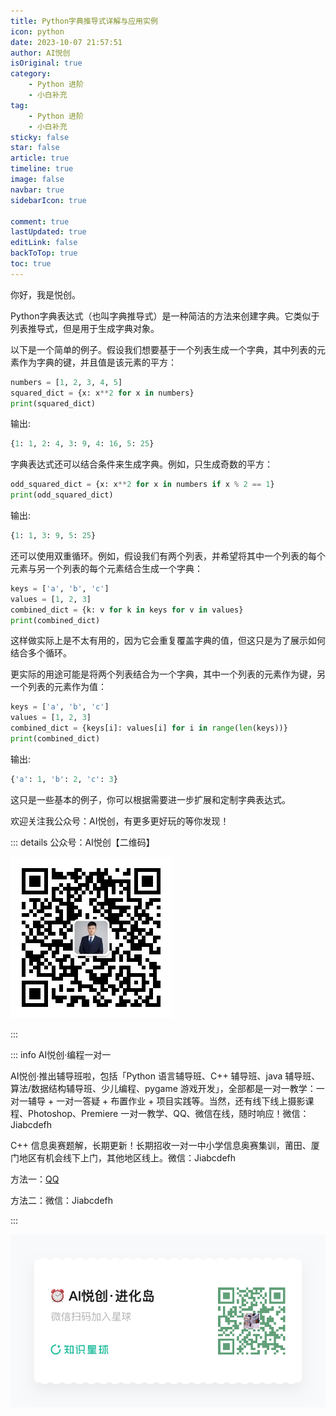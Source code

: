 ```yaml
---
title: Python字典推导式详解与应用实例
icon: python
date: 2023-10-07 21:57:51
author: AI悦创
isOriginal: true
category: 
    - Python 进阶
    - 小白补充
tag:
    - Python 进阶
    - 小白补充
sticky: false
star: false
article: true
timeline: true
image: false
navbar: true
sidebarIcon: true

comment: true
lastUpdated: true
editLink: false
backToTop: true
toc: true
---
```


你好，我是悦创。

Python字典表达式（也叫字典推导式）是一种简洁的方法来创建字典。它类似于列表推导式，但是用于生成字典对象。

以下是一个简单的例子。假设我们想要基于一个列表生成一个字典，其中列表的元素作为字典的键，并且值是该元素的平方：

```python
numbers = [1, 2, 3, 4, 5]
squared_dict = {x: x**2 for x in numbers}
print(squared_dict)
```

输出:
```python
{1: 1, 2: 4, 3: 9, 4: 16, 5: 25}
```

字典表达式还可以结合条件来生成字典。例如，只生成奇数的平方：

```python
odd_squared_dict = {x: x**2 for x in numbers if x % 2 == 1}
print(odd_squared_dict)
```

输出:
```python
{1: 1, 3: 9, 5: 25}
```

还可以使用双重循环。例如，假设我们有两个列表，并希望将其中一个列表的每个元素与另一个列表的每个元素结合生成一个字典：

```python
keys = ['a', 'b', 'c']
values = [1, 2, 3]
combined_dict = {k: v for k in keys for v in values}
print(combined_dict)
```

这样做实际上是不太有用的，因为它会重复覆盖字典的值，但这只是为了展示如何结合多个循环。

更实际的用途可能是将两个列表结合为一个字典，其中一个列表的元素作为键，另一个列表的元素作为值：

```python
keys = ['a', 'b', 'c']
values = [1, 2, 3]
combined_dict = {keys[i]: values[i] for i in range(len(keys))}
print(combined_dict)
```

输出:
```python
{'a': 1, 'b': 2, 'c': 3}
```

这只是一些基本的例子，你可以根据需要进一步扩展和定制字典表达式。







欢迎关注我公众号：AI悦创，有更多更好玩的等你发现！

::: details 公众号：AI悦创【二维码】

![](/gzh.jpg)

:::

::: info AI悦创·编程一对一

AI悦创·推出辅导班啦，包括「Python 语言辅导班、C++ 辅导班、java 辅导班、算法/数据结构辅导班、少儿编程、pygame 游戏开发」，全部都是一对一教学：一对一辅导 + 一对一答疑 + 布置作业 + 项目实践等。当然，还有线下线上摄影课程、Photoshop、Premiere 一对一教学、QQ、微信在线，随时响应！微信：Jiabcdefh

C++ 信息奥赛题解，长期更新！长期招收一对一中小学信息奥赛集训，莆田、厦门地区有机会线下上门，其他地区线上。微信：Jiabcdefh

方法一：[QQ](http://wpa.qq.com/msgrd?v=3&uin=1432803776&site=qq&menu=yes)

方法二：微信：Jiabcdefh

:::

![](/zsxq.jpg)













